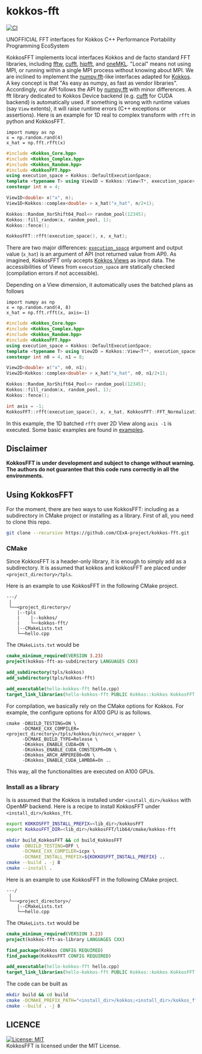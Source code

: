 # kokkos-fft

[![CI](https://github.com/CExA-project/kokkos-fft/actions/workflows/build_test.yaml/badge.svg)](https://github.com/CExA-project/kokkos-fft/actions)

UNOFFICIAL FFT interfaces for Kokkos C++ Performance Portability Programming EcoSystem

KokkosFFT implements local interfaces Kokkos and de facto standard FFT libraries, including [fftw](http://www.fftw.org), [cufft](https://developer.nvidia.com/cufft), [hipfft](https://github.com/ROCm/hipFFT), and [oneMKL](https://spec.oneapi.io/versions/latest/elements/oneMKL/source/index.html). "Local" means not using MPI, or running within a single MPI process without knowing about MPI. We are inclined to implement the [numpy.fft](https://numpy.org/doc/stable/reference/routines.fft.html)-like interfaces adapted for [Kokkos](https://github.com/kokkos/kokkos).
A key concept is that "As easy as numpy, as fast as vendor libraries". Accordingly, our API follows the API by [numpy.fft](https://numpy.org/doc/stable/reference/routines.fft.html) with minor differences. A fft library dedicated to Kokkos Device backend (e.g. [cufft](https://developer.nvidia.com/cufft) for CUDA backend) is automatically used. If something is wrong with runtime values (say `View` extents), it will raise runtime errors (C++ exceptions or assertions). Here is an example for 1D real to complex transform with `rfft` in python and KokkosFFT.
```python3
import numpy as np
x = np.random.rand(4)
x_hat = np.fft.rfft(x)
```

```C++
#include <Kokkos_Core.hpp>
#include <Kokkos_Complex.hpp>
#include <Kokkos_Random.hpp>
#include <KokkosFFT.hpp>
using execution_space = Kokkos::DefaultExecutionSpace;
template <typename T> using View1D = Kokkos::View<T*, execution_space>;
constexpr int n = 4;

View1D<double> x("x", n);
View1D<Kokkos::complex<double> > x_hat("x_hat", n/2+1);

Kokkos::Random_XorShift64_Pool<> random_pool(12345);
Kokkos::fill_random(x, random_pool, 1);
Kokkos::fence();

KokkosFFT::rfft(execution_space(), x, x_hat);
```

There are two major differences: [`execution_space`](https://kokkos.org/kokkos-core-wiki/API/core/execution_spaces.html) argument and output value (`x_hat`) is an argument of API (not returned value from API). As imagined, KokkosFFT only accepts [Kokkos Views](https://kokkos.org/kokkos-core-wiki/API/core/View.html) as input data. The accessibilities of Views from `execution_space` are statically checked (compilation errors if not accessible).

Depending on a View dimension, it automatically uses the batched plans as follows
```python3
import numpy as np
x = np.random.rand(4, 8)
x_hat = np.fft.rfft(x, axis=-1)
```

```C++
#include <Kokkos_Core.hpp>
#include <Kokkos_Complex.hpp>
#include <Kokkos_Random.hpp>
#include <KokkosFFT.hpp>
using execution_space = Kokkos::DefaultExecutionSpace;
template <typename T> using View2D = Kokkos::View<T**, execution_space>;
constexpr int n0 = 4, n1 = 8;

View2D<double> x("x", n0, n1);
View2D<Kokkos::complex<double> > x_hat("x_hat", n0, n1/2+1);

Kokkos::Random_XorShift64_Pool<> random_pool(12345);
Kokkos::fill_random(x, random_pool, 1);
Kokkos::fence();

int axis = -1;
KokkosFFT::rfft(execution_space(), x, x_hat, KokkosFFT::FFT_Normalization::BACKWARD, axis); // FFT along -1 axis and batched along 0th axis
```

In this example, the 1D batched `rfft` over 2D View along `axis -1` is executed. Some basic examples are found in [examples](https://github.com/CExA-project/kokkos-fft/tree/main/examples).

## Disclaimer
**KokkosFFT is under development and subject to change without warning. The authors do not guarantee that this code runs correctly in all the environments.**

## Using KokkosFFT
For the moment, there are two ways to use KokkosFFT: including as a subdirectory in CMake project or installing as a library. First of all, you need to clone this repo.
```bash
git clone --recursive https://github.com/CExA-project/kokkos-fft.git
```

### CMake
Since KokkosFFT is a header-only library, it is enough to simply add as a subdirectory. It is assumed that kokkos and kokkosFFT are placed under `<project_directory>/tpls`.

Here is an example to use KokkosFFT in the following CMake project.
```
---/
 |
 └──<project_directory>/
    |--tpls
    |    |--kokkos/
    |    └──kokkos-fft/
    |--CMakeLists.txt
    └──hello.cpp
```

The `CMakeLists.txt` would be
```CMake
cmake_minimum_required(VERSION 3.23)
project(kokkos-fft-as-subdirectory LANGUAGES CXX)

add_subdirectory(tpls/kokkos)
add_subdirectory(tpls/kokkos-fft)

add_executable(hello-kokkos-fft hello.cpp)
target_link_libraries(hello-kokkos-fft PUBLIC Kokkos::kokkos KokkosFFT::fft)
```

For compilation, we basically rely on the CMake options for Kokkos. For example, the configure options for A100 GPU is as follows.
```
cmake -DBUILD_TESTING=ON \
      -DCMAKE_CXX_COMPILER=<project_directory>/tpls/kokkos/bin/nvcc_wrapper \
      -DCMAKE_BUILD_TYPE=Release \
      -DKokkos_ENABLE_CUDA=ON \
      -DKokkos_ENABLE_CUDA_CONSTEXPR=ON \
      -DKokkos_ARCH_AMPERE80=ON \
      -DKokkos_ENABLE_CUDA_LAMBDA=On ..
```
This way, all the functionalities are executed on A100 GPUs.

### Install as a library
Is is assumed that the Kokkos is installed under `<install_dir>/kokkos` with OpenMP backend. Here is a recipe to install KokkosFFT under `<install_dir>/kokkos_fft`.

```bash
export KOKKOSFFT_INSTALL_PREFIX=<lib_dir>/kokkosFFT
export KokkosFFT_DIR=<lib_dir>/kokkosFFT/lib64/cmake/kokkos-fft

mkdir build_KokkosFFT && cd build_KokkosFFT
cmake -DBUILD_TESTING=OFF \
      -DCMAKE_CXX_COMPILER=icpx \
      -DCMAKE_INSTALL_PREFIX=${KOKKOSFFT_INSTALL_PREFIX} ..
cmake --build . -j 8
cmake --install .
```

Here is an example to use KokkosFFT in the following CMake project.
```
---/
 |
 └──<project_directory>/
    |--CMakeLists.txt
    └──hello.cpp
```

The `CMakeLists.txt` would be
```CMake
cmake_minimum_required(VERSION 3.23)
project(kokkos-fft-as-library LANGUAGES CXX)

find_package(Kokkos CONFIG REQUIRED)
find_package(KokkosFFT CONFIG REQUIRED)

add_executable(hello-kokkos-fft hello.cpp)
target_link_libraries(hello-kokkos-fft PUBLIC Kokkos::kokkos KokkosFFT::fft)
```

The code can be built as
```bash
mkdir build && cd build
cmake -DCMAKE_PREFIX_PATH="<install_dir>/kokkos;<install_dir>/kokkos_fft" ..
cmake --build . -j 8
```

## LICENCE
[![License: MIT](https://img.shields.io/badge/License-MIT-yellow.svg)](https://opensource.org/licenses/MIT)  
KokkosFFT is licensed under the MIT License.
